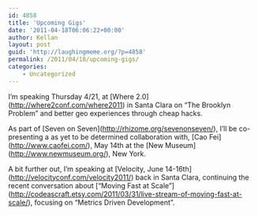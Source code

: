 ```yaml
---
id: 4858
title: 'Upcoming Gigs'
date: '2011-04-18T06:06:22+00:00'
author: Kellan
layout: post
guid: 'http://laughingmeme.org/?p=4858'
permalink: /2011/04/18/upcoming-gigs/
categories:
    - Uncategorized
---
```


I’m speaking Thursday 4/21, at \[Where 2.0\](http://where2conf.com/where2011) in Santa Clara on “The Brooklyn Problem” and better geo experiences through cheap hacks.

As part of \[Seven on Seven\](http://rhizome.org/sevenonseven/), I’ll be co-presenting a as yet to be determined collaboration with, \[Cao Fei\](http://www.caofei.com/), May 14th at the \[New Museum\](http://www.newmuseum.org/), New York.

A bit further out, I’m speaking at \[Velocity, June 14-16th\](http://velocityconf.com/velocity2011/) back in Santa Clara, continuing the recent conversation about \[“Moving Fast at Scale”\](http://codeascraft.etsy.com/2011/03/31/live-stream-of-moving-fast-at-scale/), focusing on “Metrics Driven Development”.